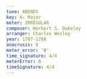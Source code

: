 ```yaml
---
tune: ABENDS
key: A♭ Major
meter: IRREGULAR
composer: Herbert S. Oakeley
arranger: Charles Wesley
year: 1707-1788
anacrusis: 0
meter_error: '0'
time_signature: 4/4
meterError: 0
timeSignature: 4/4
---
```


